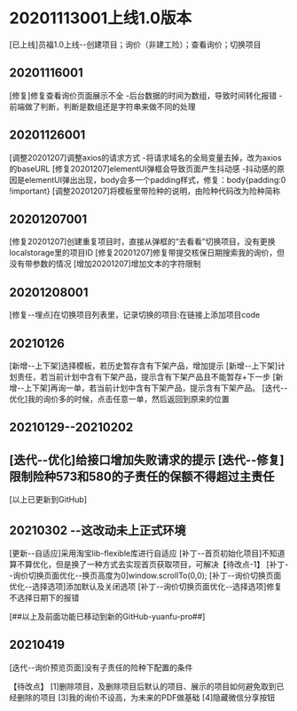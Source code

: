 # 20201113001上线1.0版本
[已上线]员福1.0上线--创建项目；询价（非建工险）；查看询价；切换项目

## 20201116001
[修复]修复查看询价页面展示不全
    -后台数据的时间为数组，导致时间转化报错
    -前端做了判断，判断是数组还是字符串来做不同的处理

## 20201126001
[调整20201207]调整axios的请求方式
    -将请求域名的全局变量去掉，改为axios的baseURL
[修复20201207]elementUI弹框会导致页面产生抖动感
    -抖动感的原因是elementUI弹出出现，body会多一个padding样式，修复：body{padding:0 !important}
[调整20201207]将模板里带险种的说明，由险种代码改为险种简称

## 20201207001
[修复20201207]创建重复项目时，直接从弹框的“去看看”切换项目，没有更换localstorage里的项目ID
[修复20201207]修复带提交核保日期搜索我的询价，但没有带参数的情况
[增加20201207]增加文本的字符限制

## 20201208001
[修复--埋点]在切换项目列表里，记录切换的项目:在链接上添加项目code

## 20210126
[新增--上下架]选择模板，若历史暂存含有下架产品，增加提示
[新增--上下架]计划责任，若当前计划中含有下架产品，提示含有下架产品且不能暂存+下一步
[新增--上下架]再询一单，若当前计划中含有下架产品，提示含有下架产品。
[迭代--优化]我的询价多的时候，点击任意一单，然后返回到原来的位置

## 20210129--20210202
[迭代--优化]给接口增加失败请求的提示
[迭代--修复]限制险种573和580的子责任的保额不得超过主责任
-----
[以上已更新到GitHub]

## 20210302 --这改动未上正式环境
[更新--自适应]采用淘宝lib-flexible库进行自适应
[补丁--首页初始化项目]不知道算不算优化，但是换了一种方式去实现首页获取项目，可解决【待改点-1】
[补丁--询价切换页面优化--换页高度为0]window.scrollTo(0,0);
[补丁--询价切换页面优化--选择选项]添加默认及关闭选项
[补丁--询价切换页面优化--选择选项]修复不选择日期下的报错

[##以上及前面功能已移动到新的GitHub-yuanfu-pro##]

## 20210419
[迭代--询价预览页面]没有子责任的险种下配置的条件


【待改点】
[1]删除项目，及删除项目后默认的项目、展示的项目如何避免取到已经删除的项目
[3]我的询价不设高，为未来的PDF做基础
[4]隐藏微信分享按钮